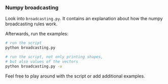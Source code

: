 ### Numpy broadcasting

Look into `broadcasting.py`. It contains
an explanation about how the numpy broadcasting
rules work.

Afterwards, run the examples:

```bash
# run the script
python broadcasting.py

# run the script, not only printing shapes,
# but also values of the vectors
python broadcasting.py -v
```

Feel free to play around with the script
or add additional examples.
